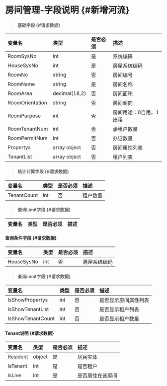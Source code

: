 # 房间管理-字段说明 {#新增河流}

> #### 基础字段 {#请求数据}

| 变量名 | 类型 | 是否必须 | 描述 |
| :--- | :--- | :--- | :--- |
| RoomSysNo | int | 是 | 系统编码 |
| HouseSysNo | int | 是 | 房屋系统编码 |
| RoomNo | string | 否 | 房间编号 |
| RoomName | string | 是 | 房间名称 |
| RoomArea | decimal\(18,2\) | 否 | 房间面积 |
| RoomOrientation | string | 否 | 房间朝向 |
| RoomPurpose | int | 否 | 房间用途：0自用，1出租 |
| RoomTenantNum | int | 否 | 承租户数量 |
| RoomPermitNum | int | 否 | 办证数量 |
| Propertys | array object | 否 | 房间属性列表 |
| TenantList | array object | 否 | 租户列表 |

> #### 统计计算字段 {#请求数据}

| 变量名 | 类型 | 是否必须 | 描述 |
| :--- | :--- | :--- | :--- |
| TenantCount | int | 否 | 租户数量 |

> #### 查询Limit字段 {#请求数据}

| 变量名 | 类型 | 是否必须 | 描述 |
| :--- | :--- | :--- | :--- |


#### 查询条件字段 {#请求数据}

| 变量名 | 类型 | 是否必须 | 描述 |
| :--- | :--- | :--- | :--- |
| HouseSysNo | int | 否 | 房屋系统编码 |

> #### 查询Limit字段 {#请求数据}

| 变量名 | 类型 | 是否必须 | 描述 |
| :--- | :--- | :--- | :--- |
| IsShowPropertys | int | 否 | 是否显示房间属性列表 |
| IsShowTenantList | int | 否 | 是否显示租户列表 |
| IsShowTenantCount | int | 否 | 是否显示租户数量 |

#### Tenant说明 {#请求数据}

| 变量名 | 类型 | 是否必须 | 描述 |
| :--- | :--- | :--- | :--- |
| Resident | object | 是 | 居民实体 |
| IsTenant | int | 是 | 是否租户 |
| IsLive | int | 是 | 是否居住在该房间 |



